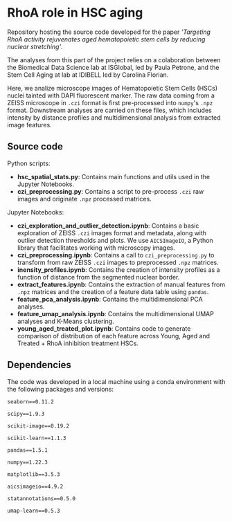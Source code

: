 # RhoA role in HSC aging
Repository hosting the source code developed for the paper *'Targeting RhoA activity rejuvenates aged hematopoietic stem cells by reducing nuclear stretching'*.

The analyses from this part of the project relies on a colaboration between the Biomedical Data Science lab at ISGlobal, led by Paula Petrone, and the Stem Cell Aging at lab at IDIBELL led by Carolina Florian.

Here, we analize microscope images of Hematopoietic Stem Cells (HSCs) nuclei tainted with DAPI fluorescent marker. The raw data coming from a ZEISS microscope in `.czi` format is first pre-processed into `numpy`'s `.npz` format. Downstream analyses are carried on these files, which includes intensity by distance profiles and multidimensional analysis from extracted image features.

## Source code

Python scripts:
- **hsc_spatial_stats.py**: Contains main functions and utils used in the Jupyter Notebooks.
- **czi_preprocessing.py**: Contains a script to pre-process `.czi` raw images and originate `.npz` processed matrices.

Jupyter Notebooks:
- **czi_exploration_and_outlier_detection.ipynb**: Contains a basic exploration of ZEISS `.czi` images format and metadata, along with outlier detection thresholds and plots. We use `AICSImageIO`, a Python library that facilitates working with microscopy images.
- **czi_preprocessing.ipynb**: Contains a call to `czi_preprocessing.py` to transform from raw ZEISS `.czi` images to preprocessed `.npz` matrices.
- **inensity_profiles.ipynb**: Contains the creation of intensity profiles as a function of distance from the segmented nuclear border.
- **extract_features.ipynb**: Contains the extraction of manual features from `.npz` matrices and the creation of a feature data table using `pandas`.
- **feature_pca_analysis.ipynb**: Contains the multidimensional PCA analyses.
- **feature_umap_analysis.ipynb**: Contains the multidimensional UMAP analyses and K-Means clustering.
- **young_aged_treated_plot.ipynb**: Contains code to generate comparison of distribution of each feature across Young, Aged and Treated + RhoA inhibition treatment HSCs.


## Dependencies

The code was developed in a local machine using a conda environment with the following packages and versions:

`seaborn==0.11.2`

`scipy==1.9.3`

`scikit-image==0.19.2`

`scikit-learn==1.1.3`

`pandas==1.5.1`

`numpy==1.22.3`

`matplotlib==3.5.3`

`aicsimageio==4.9.2`

`statannotations==0.5.0`

`umap-learn==0.5.3`
